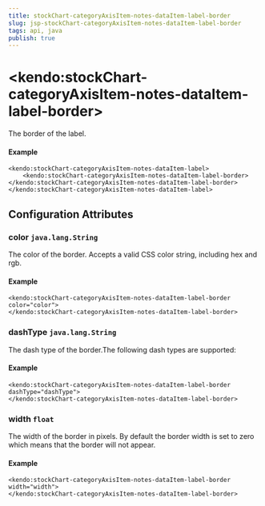 ```yaml
---
title: stockChart-categoryAxisItem-notes-dataItem-label-border
slug: jsp-stockChart-categoryAxisItem-notes-dataItem-label-border
tags: api, java
publish: true
---
```


# \<kendo:stockChart-categoryAxisItem-notes-dataItem-label-border\>

The border of the label.

#### Example
    <kendo:stockChart-categoryAxisItem-notes-dataItem-label>
        <kendo:stockChart-categoryAxisItem-notes-dataItem-label-border></kendo:stockChart-categoryAxisItem-notes-dataItem-label-border>
    </kendo:stockChart-categoryAxisItem-notes-dataItem-label>

## Configuration Attributes

### color `java.lang.String`

The color of the border. Accepts a valid CSS color string, including hex and rgb.

#### Example
    <kendo:stockChart-categoryAxisItem-notes-dataItem-label-border color="color">
    </kendo:stockChart-categoryAxisItem-notes-dataItem-label-border>

### dashType `java.lang.String`

The dash type of the border.The following dash types are supported:

#### Example
    <kendo:stockChart-categoryAxisItem-notes-dataItem-label-border dashType="dashType">
    </kendo:stockChart-categoryAxisItem-notes-dataItem-label-border>

### width `float`

The width of the border in pixels. By default the border width is set to zero which means that the border will not appear.

#### Example
    <kendo:stockChart-categoryAxisItem-notes-dataItem-label-border width="width">
    </kendo:stockChart-categoryAxisItem-notes-dataItem-label-border>

